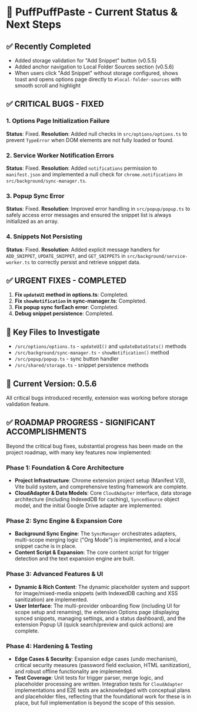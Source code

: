 # 🚀 PuffPuffPaste - Current Status & Next Steps

## ✅ Recently Completed
- Added storage validation for "Add Snippet" button (v0.5.5)
- Added anchor navigation to Local Folder Sources section (v0.5.6)
- When users click "Add Snippet" without storage configured, shows toast and opens options page directly to `#local-folder-sources` with smooth scroll and highlight

## ✅ CRITICAL BUGS - FIXED

### 1. Options Page Initialization Failure
**Status**: Fixed.
**Resolution**: Added null checks in `src/options/options.ts` to prevent `TypeError` when DOM elements are not fully loaded or found.

### 2. Service Worker Notification Errors
**Status**: Fixed.
**Resolution**: Added `notifications` permission to `manifest.json` and implemented a null check for `chrome.notifications` in `src/background/sync-manager.ts`.

### 3. Popup Sync Error
**Status**: Fixed.
**Resolution**: Improved error handling in `src/popup/popup.ts` to safely access error messages and ensured the snippet list is always initialized as an array.

### 4. Snippets Not Persisting
**Status**: Fixed.
**Resolution**: Added explicit message handlers for `ADD_SNIPPET`, `UPDATE_SNIPPET`, and `GET_SNIPPETS` in `src/background/service-worker.ts` to correctly persist and retrieve snippet data.

## ✅ URGENT FIXES - COMPLETED

1.  **Fix `updateUI` method in options.ts**: Completed.
2.  **Fix `showNotification` in sync-manager.ts**: Completed.
3.  **Fix popup sync forEach error**: Completed.
4.  **Debug snippet persistence**: Completed.

## 📁 Key Files to Investigate
- `/src/options/options.ts` - `updateUI()` and `updateDataStats()` methods
- `/src/background/sync-manager.ts` - `showNotification()` method  
- `/src/popup/popup.ts` - sync button handler
- `/src/shared/storage.ts` - snippet persistence methods

## 🎯 Current Version: 0.5.6
All critical bugs introduced recently, extension was working before storage validation feature.

## ✅ ROADMAP PROGRESS - SIGNIFICANT ACCOMPLISHMENTS

Beyond the critical bug fixes, substantial progress has been made on the project roadmap, with many key features now implemented:

### Phase 1: Foundation & Core Architecture
- **Project Infrastructure**: Chrome extension project setup (Manifest V3), Vite build system, and comprehensive testing framework are complete.
- **CloudAdapter & Data Models**: Core `CloudAdapter` interface, data storage architecture (including IndexedDB for caching), `SyncedSource` object model, and the initial Google Drive adapter are implemented.

### Phase 2: Sync Engine & Expansion Core
- **Background Sync Engine**: The `SyncManager` orchestrates adapters, multi-scope merging logic ("Org Mode") is implemented, and a local snippet cache is in place.
- **Content Script & Expansion**: The core content script for trigger detection and the text expansion engine are built.

### Phase 3: Advanced Features & UI
- **Dynamic & Rich Content**: The dynamic placeholder system and support for image/mixed-media snippets (with IndexedDB caching and XSS sanitization) are implemented.
- **User Interface**: The multi-provider onboarding flow (including UI for scope setup and renaming), the extension Options page (displaying synced snippets, managing settings, and a status dashboard), and the extension Popup UI (quick search/preview and quick actions) are complete.

### Phase 4: Hardening & Testing
- **Edge Cases & Security**: Expansion edge cases (undo mechanism), critical security measures (password field exclusion, HTML sanitization), and robust offline functionality are implemented.
- **Test Coverage**: Unit tests for trigger parser, merge logic, and placeholder processing are written. Integration tests for `CloudAdapter` implementations and E2E tests are acknowledged with conceptual plans and placeholder files, reflecting that the foundational work for these is in place, but full implementation is beyond the scope of this session.